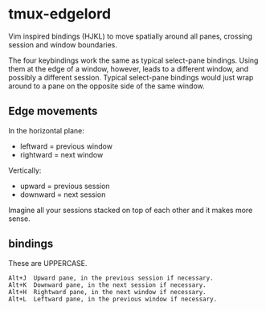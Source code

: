# tmux-edgelord

Vim inspired bindings (HJKL) to move spatially around all panes, crossing session and window boundaries.

The four keybindings work the same as typical select-pane bindings. Using them at the edge of a window, however, leads to a different window, and possibly a different session. Typical select-pane bindings would just wrap around to a pane on the opposite side of the same window.

## Edge movements

In the horizontal plane: 
 - leftward = previous window 
 - rightward = next window

Vertically:
- upward = previous session
- downward = next session

Imagine all your sessions stacked on top of each other and it makes more sense.


## bindings

These are UPPERCASE.

	Alt+J  Upward pane, in the previous session if necessary. 
	Alt+K  Downward pane, in the next session if necessary. 
	Alt+H  Rightward pane, in the next window if necessary.
	Alt+L  Leftward pane, in the previous window if necessary.


